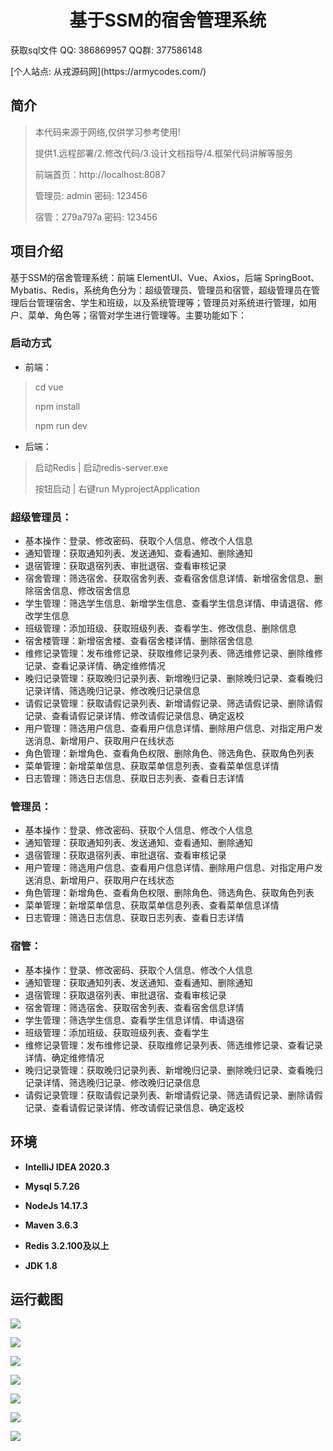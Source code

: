<p><h1 align="center">基于SSM的宿舍管理系统</h1></p>

<p> 获取sql文件 QQ: 386869957 QQ群: 377586148 </p>
<p> [个人站点: 从戎源码网](https://armycodes.com/)</p>

## 简介

> 本代码来源于网络,仅供学习参考使用!
>
> 提供1.远程部署/2.修改代码/3.设计文档指导/4.框架代码讲解等服务
>
> 前端首页：http://localhost:8087
>
> 管理员: admin 密码: 123456
>
> 宿管：279a797a 密码: 123456
>

## 项目介绍

基于SSM的宿舍管理系统：前端 ElementUI、Vue、Axios，后端 SpringBoot、Mybatis、Redis，系统角色分为：超级管理员、管理员和宿管，超级管理员在管理后台管理宿舍、学生和班级，以及系统管理等；管理员对系统进行管理，如用户、菜单、角色等；宿管对学生进行管理等。主要功能如下：

### 启动方式

- 前端：
> cd vue
>
> npm install
>
> npm run dev

- 后端：
> 启动Redis | 启动redis-server.exe
> 
> 按钮启动 | 右键run MyprojectApplication

### 超级管理员：

- 基本操作：登录、修改密码、获取个人信息、修改个人信息
- 通知管理：获取通知列表、发送通知、查看通知、删除通知
- 退宿管理：获取退宿列表、审批退宿、查看审核记录
- 宿舍管理：筛选宿舍、获取宿舍列表、查看宿舍信息详情、新增宿舍信息、删除宿舍信息、修改宿舍信息
- 学生管理：筛选学生信息、新增学生信息、查看学生信息详情、申请退宿、修改学生信息
- 班级管理：添加班级、获取班级列表、查看学生、修改信息、删除信息
- 宿舍楼管理：新增宿舍楼、查看宿舍楼详情、删除宿舍信息
- 维修记录管理：发布维修记录、获取维修记录列表、筛选维修记录、删除维修记录、查看记录详情、确定维修情况
- 晚归记录管理：获取晚归记录列表、新增晚归记录、删除晚归记录、查看晚归记录详情、筛选晚归记录、修改晚归记录信息
- 请假记录管理：获取请假记录列表、新增请假记录、筛选请假记录、删除请假记录、查看请假记录详情、修改请假记录信息、确定返校
- 用户管理：筛选用户信息、查看用户信息详情、删除用户信息、对指定用户发送消息、新增用户、获取用户在线状态
- 角色管理：新增角色、查看角色权限、删除角色、筛选角色、获取角色列表
- 菜单管理：新增菜单信息、获取菜单信息列表、查看菜单信息详情
- 日志管理：筛选日志信息、获取日志列表、查看日志详情

### 管理员：

- 基本操作：登录、修改密码、获取个人信息、修改个人信息
- 通知管理：获取通知列表、发送通知、查看通知、删除通知
- 退宿管理：获取退宿列表、审批退宿、查看审核记录
- 用户管理：筛选用户信息、查看用户信息详情、删除用户信息、对指定用户发送消息、新增用户、获取用户在线状态
- 角色管理：新增角色、查看角色权限、删除角色、筛选角色、获取角色列表
- 菜单管理：新增菜单信息、获取菜单信息列表、查看菜单信息详情
- 日志管理：筛选日志信息、获取日志列表、查看日志详情

### 宿管：

- 基本操作：登录、修改密码、获取个人信息、修改个人信息
- 通知管理：获取通知列表、发送通知、查看通知、删除通知
- 退宿管理：获取退宿列表、审批退宿、查看审核记录
- 宿舍管理：筛选宿舍、获取宿舍列表、查看宿舍信息详情
- 学生管理：筛选学生信息、查看学生信息详情、申请退宿
- 班级管理：添加班级、获取班级列表、查看学生
- 维修记录管理：发布维修记录、获取维修记录列表、筛选维修记录、查看记录详情、确定维修情况
- 晚归记录管理：获取晚归记录列表、新增晚归记录、删除晚归记录、查看晚归记录详情、筛选晚归记录、修改晚归记录信息
- 请假记录管理：获取请假记录列表、新增请假记录、筛选请假记录、删除请假记录、查看请假记录详情、修改请假记录信息、确定返校

## 环境

- <b>IntelliJ IDEA 2020.3</b>

- <b>Mysql 5.7.26</b>

- <b>NodeJs 14.17.3</b>

- <b>Maven 3.6.3</b>
  
- <b>Redis 3.2.100及以上</b>

- <b>JDK 1.8</b>


## 运行截图
![](screenshot/1.png)

![](screenshot/2.png)

![](screenshot/3.png)

![](screenshot/4.png)

![](screenshot/5.png)

![](screenshot/6.png)

![](screenshot/7.png)
